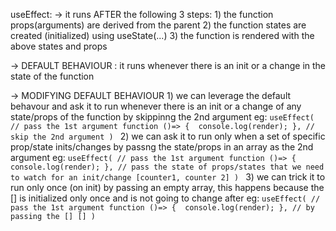   useEffect:
  -> it runs AFTER the following 3 steps:
        1) the function props(arguments) are derived from the parent
        2) the function states are created (initialized) using useState(...)
        3) the function is rendered with the above states and props

  -> DEFAULT BEHAVIOUR : it runs whenever there is an init or a change in the state of the function

  -> MODIFYING DEFAULT BEHAVIOUR
      1) we can leverage the default behavour and ask it to run whenever there is an init or a change of any state/props of the function by skippinng the 2nd argument
        eg: 
            ``` useEffect(
                // pass the 1st argument function
                 ()=> { 
                    console.log(render);
                 },
                // skip the 2nd argument
                ) 
            ```
      2) we can ask it to run only when a set of specific prop/state inits/changes by passng the state/props in an array as the 2nd argument
        eg: 
            ``` useEffect(
                // pass the 1st argument function
                 ()=> { 
                    console.log(render);
                 },
                // pass the state of props/states that we need to watch for an init/change
                [counter1, counter 2]
                ) 
            ```
      3) we can trick it to run only once (on init) by passing an empty array,
            this happens because the [] is initialized only once and is not going to change after
        eg: 
            ``` useEffect(
                // pass the 1st argument function
                 ()=> { 
                    console.log(render);
                 },
                // by passing the []
                []
                ) 
            ```
  
   